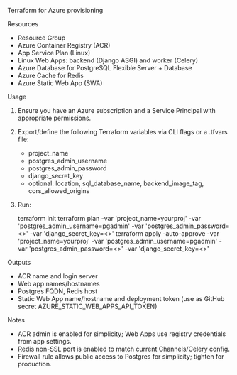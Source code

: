 Terraform for Azure provisioning

Resources
- Resource Group
- Azure Container Registry (ACR)
- App Service Plan (Linux)
- Linux Web Apps: backend (Django ASGI) and worker (Celery)
- Azure Database for PostgreSQL Flexible Server + Database
- Azure Cache for Redis
- Azure Static Web App (SWA)

Usage
1) Ensure you have an Azure subscription and a Service Principal with appropriate permissions.
2) Export/define the following Terraform variables via CLI flags or a .tfvars file:

   - project_name
   - postgres_admin_username
   - postgres_admin_password
   - django_secret_key
   - optional: location, sql_database_name, backend_image_tag, cors_allowed_origins

3) Run:

   terraform init
   terraform plan -var 'project_name=yourproj' -var 'postgres_admin_username=pgadmin' -var 'postgres_admin_password=<<secret>>' -var 'django_secret_key=<<secret>>'
   terraform apply -auto-approve -var 'project_name=yourproj' -var 'postgres_admin_username=pgadmin' -var 'postgres_admin_password=<<secret>>' -var 'django_secret_key=<<secret>>'

Outputs
- ACR name and login server
- Web app names/hostnames
- Postgres FQDN, Redis host
- Static Web App name/hostname and deployment token (use as GitHub secret AZURE_STATIC_WEB_APPS_API_TOKEN)

Notes
- ACR admin is enabled for simplicity; Web Apps use registry credentials from app settings.
- Redis non-SSL port is enabled to match current Channels/Celery config.
- Firewall rule allows public access to Postgres for simplicity; tighten for production.

